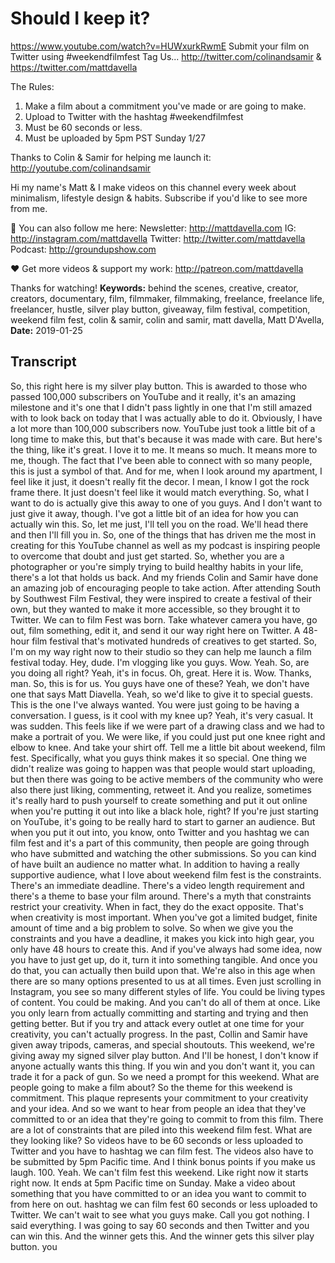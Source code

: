 # Should I keep it?
https://www.youtube.com/watch?v=HUWxurkRwmE
Submit your film on Twitter using #weekendfilmfest
Tag Us... http://twitter.com/colinandsamir & https://twitter.com/mattdavella

The Rules:
1. Make a film about a commitment you've made or are going to make.
2. Upload to Twitter with the hashtag #weekendfilmfest
3. Must be 60 seconds or less.
4. Must be uploaded by 5pm PST Sunday 1/27

Thanks to Colin & Samir for helping me launch it:  http://youtube.com/colinandsamir


Hi my name's Matt & I make videos on this channel every week about minimalism, lifestyle design & habits. Subscribe if you'd like to see more from me.

💯 You can also follow me here:
Newsletter:  http://mattdavella.com
IG:  http://instagram.com/mattdavella
Twitter:  http://twitter.com/mattdavella
Podcast:  http://groundupshow.com

❤️ Get more videos & support my work:
http://patreon.com/mattdavella

Thanks for watching!
**Keywords:** behind the scenes, creative, creator, creators, documentary, film, filmmaker, filmmaking, freelance, freelance life, freelancer, hustle, silver play button, giveaway, film festival, competition, weekend film fest, colin & samir, colin and samir, matt davella, Matt D'Avella, 
**Date:** 2019-01-25

## Transcript
 So, this right here is my silver play button. This is awarded to those who passed 100,000 subscribers on YouTube and it really, it's an amazing milestone and it's one that I didn't pass lightly in one that I'm still amazed with to look back on today that I was actually able to do it. Obviously, I have a lot more than 100,000 subscribers now. YouTube just took a little bit of a long time to make this, but that's because it was made with care. But here's the thing, like it's great. I love it to me. It means so much. It means more to me, though. The fact that I've been able to connect with so many people, this is just a symbol of that. And for me, when I look around my apartment, I feel like it just, it doesn't really fit the decor. I mean, I know I got the rock frame there. It just doesn't feel like it would match everything. So, what I want to do is actually give this away to one of you guys. And I don't want to just give it away, though. I've got a little bit of an idea for how you can actually win this. So, let me just, I'll tell you on the road. We'll head there and then I'll fill you in. So, one of the things that has driven me the most in creating for this YouTube channel as well as my podcast is inspiring people to overcome that doubt and just get started. So, whether you are a photographer or you're simply trying to build healthy habits in your life, there's a lot that holds us back. And my friends Colin and Samir have done an amazing job of encouraging people to take action. After attending South by Southwest Film Festival, they were inspired to create a festival of their own, but they wanted to make it more accessible, so they brought it to Twitter. We can to film Fest was born. Take whatever camera you have, go out, film something, edit it, and send it our way right here on Twitter. A 48-hour film festival that's motivated hundreds of creatives to get started. So, I'm on my way right now to their studio so they can help me launch a film festival today. Hey, dude. I'm vlogging like you guys. Wow. Yeah. So, are you doing all right? Yeah, it's in focus. Oh, great. Here it is. Wow. Thanks, man. So, this is for us. You guys have one of these? Yeah, we don't have one that says Matt Diavella. Yeah, so we'd like to give it to special guests. This is the one I've always wanted. You were just going to be having a conversation. I guess, is it cool with my knee up? Yeah, it's very casual. It was sudden. This feels like if we were part of a drawing class and we had to make a portrait of you. We were like, if you could just put one knee right and elbow to knee. And take your shirt off. Tell me a little bit about weekend, film fest. Specifically, what you guys think makes it so special. One thing we didn't realize was going to happen was that people would start uploading, but then there was going to be active members of the community who were also there just liking, commenting, retweet it. And you realize, sometimes it's really hard to push yourself to create something and put it out online when you're putting it out into like a black hole, right? If you're just starting on YouTube, it's going to be really hard to start to garner an audience. But when you put it out into, you know, onto Twitter and you hashtag we can film fest and it's a part of this community, then people are going through who have submitted and watching the other submissions. So you can kind of have built an audience no matter what. In addition to having a really supportive audience, what I love about weekend film fest is the constraints. There's an immediate deadline. There's a video length requirement and there's a theme to base your film around. There's a myth that constraints restrict your creativity. When in fact, they do the exact opposite. That's when creativity is most important. When you've got a limited budget, finite amount of time and a big problem to solve. So when we give you the constraints and you have a deadline, it makes you kick into high gear, you only have 48 hours to create this. And if you've always had some idea, now you have to just get up, do it, turn it into something tangible. And once you do that, you can actually then build upon that. We're also in this age when there are so many options presented to us at all times. Even just scrolling in Instagram, you see so many different styles of life. You could be living types of content. You could be making. And you can't do all of them at once. Like you only learn from actually committing and starting and trying and then getting better. But if you try and attack every outlet at one time for your creativity, you can't actually progress. In the past, Collin and Samir have given away tripods, cameras, and special shoutouts. This weekend, we're giving away my signed silver play button. And I'll be honest, I don't know if anyone actually wants this thing. If you win and you don't want it, you can trade it for a pack of gun. So we need a prompt for this weekend. What are people going to make a film about? So the theme for this weekend is commitment. This plaque represents your commitment to your creativity and your idea. And so we want to hear from people an idea that they've committed to or an idea that they're going to commit to from this film. There are a lot of constraints that are piled into this weekend film fest. What are they looking like? So videos have to be 60 seconds or less uploaded to Twitter and you have to hashtag we can film fest. The videos also have to be submitted by 5pm Pacific time. And I think bonus points if you make us laugh. 100. Yeah. We can't film fest this weekend. Like right now it starts right now. It ends at 5pm Pacific time on Sunday. Make a video about something that you have committed to or an idea you want to commit to from here on out. hashtag we can film fest 60 seconds or less uploaded to Twitter. We can't wait to see what you guys make. Call you got nothing. I said everything. I was going to say 60 seconds and then Twitter and you can win this. And the winner gets this. And the winner gets this silver play button. you
